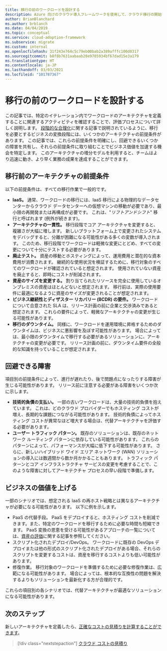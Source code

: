 ```yaml
---
title: 移行の前のワークロードを設計する
description: Azure 向けのクラウド導入フレームワークを使用して、クラウド移行の開始前に新しいアーキテクチャを定義する方法について学習します。
author: BrianBlanchard
ms.author: brblanch
ms.date: 04/04/2019
ms.topic: conceptual
ms.service: cloud-adoption-framework
ms.subservice: migrate
ms.custom: internal
ms.openlocfilehash: 31f243e764c5c79eb00bab2a389afffc100d0317
ms.sourcegitcommit: b8f8b7631aabaab28e9705934bf67dad15e3a179
ms.translationtype: HT
ms.contentlocale: ja-JP
ms.lasthandoff: 03/03/2021
ms.locfileid: "101787367"
---
```

# <a name="architect-workloads-prior-to-migration"></a>移行の前のワークロードを設計する

この記事では、特定のイテレーション内でワークロードのアーキテクチャを定義することに関連するアクティビティを確認することで、評価プロセスについて詳しく説明します。 [段階的な合理化](../../../digital-estate/rationalize.md)に関する記事で説明されているように、移行を必要とするビジネスの変換段階には、いくつかのアーキテクチャの前提条件があります。 この記事では、これらの前提条件を明確にし、回避できるいくつかの障害を共有し、それらの前提条件に取り組むことでビジネス価値を加速する機会を特定します。 このアーキテクチャの増分モデルを利用すると、チームはより迅速に動き、より早く業務の成果を達成することができます。

## <a name="architecture-assumptions-prior-to-migration"></a>移行前のアーキテクチャの前提条件

以下の前提条件は、すべての移行作業で一般的です。

- **IaaS。** 通常、ワークロードの移行には、IaaS 移行による物理的なデータセンターからクラウド データセンターへの仮想マシンの移動が必要であり、最小限の再開発または再構成が必要です。 これは、"*リフトアンドシフト*" 移行と呼ばれます  (例外が続きます)。
- **アーキテクチャの一貫性。** 移行段階でコア アーキテクチャを変更すると、複雑さが大幅に増します。 新しいプラットフォーム上で変更されたシステムをデバッグすると、分離が困難になる可能性がある多くの変数が導入されます。 このため、移行段階でワークロードは軽微な変更にとどめ、すべての変更について十分にテストする必要があります。
- **廃止テスト。** 資産の移動とホスティングによって、運用費用と潜在的な資本費用が消費されます。 継続的な使用状況を検証するために、移行対象のすべてのワークロードが確認されていると想定されます。 使用されていない資産を廃止すると、即時にコストが削減されます。
- **資産のサイズを変更する。** 割り当てられたリソースを完全に使用しているオンプレミスの資産はほとんどないと想定されます。 移行前は、実際の使用要件に最適になるように資産のサイズが変更されることが想定されます。
- **ビジネス継続性とディザスター リカバリー (BCDR) の要件。** ワークロードについて合意された SLA は、リリース計画の前に企業と交渉済みであると想定されます。 これらの要件によって、軽微なアーキテクチャの変更が生じる可能性があります。
- **移行のダウンタイム。** 同様に、ワークロードを運用環境に昇格するためのダウンタイムは、ビジネスに悪影響を及ぼす可能性があります。 場合によっては、最小限のダウンタイムで移行する必要があるソリューションに、アーキテクチャの変更が必要です。 リリース計画の前に、ダウンタイム要件の全般的な知識を持っていることが想定されます。

## <a name="roadblocks-that-can-be-avoided"></a>回避できる障害

項目別の前提条件によって、進行が遅れたり、後で問題点になったりする障害が生じる可能性があります。 リリース前に注意する必要がある障害をいくつか次に示します。

- **技術的負債の支払い。** 一部の古いワークロードは、大量の技術的負債を抱えています。 これは、どのクラウド プロバイダーでもホスティング コストが増え、長期的な課題につながる可能性があります。 技術的負債によってホスティング コストが異常なほど増大する場合は、代替アーキテクチャを評価する必要があります。
- **ユーザー トラフィック パターン。** 既存のソリューションは、既存のネットワーク ルーティング パターンに依存している可能性があります。 これらのパターンによって、パフォーマンスが大幅に低下する可能性があります。 さらに、新しいハイブリッド ワイド エリア ネットワーク (WAN) ソリューションの導入には数週間から数か月かかることもあります。 トラフィック パターンとコア インフラストラクチャ サービスの変更を考慮することで、このような障害に対してアーキテクチャ プロセスの早い段階で準備します。

## <a name="accelerate-business-value"></a>ビジネスの価値を上げる

一部のシナリオでは、想定される IaaS の再ホスト戦略とは異なるアーキテクチャが必要になる可能性があります。 以下に例を示します。

- PaaS の代替手段。 PaaS をデプロイすると、ホスティング コストを削減できます。また、特定のワークロードを移行するために必要な時間も短縮できます。 PaaS 変換の恩恵を受ける可能性があるアプローチの一覧については、[資産の評価](./evaluate.md)に関する記事を参照してください。
- スクリプト化されたデプロイ/DevOps。 ワークロードに既存の DevOps デプロイまたは他の形式のスクリプト化されたデプロイがある場合、それらのスクリプトを変更するコストは、資産を移行するコストよりも低い可能性があります。
- 修復作業。 移行対象のワークロードを準備するために必要な修復作業は、広範になる可能性があります。 場合によっては、根本的な互換性の問題を解決するよりもソリューションを最新化する方が合理的です。

これらの項目別の各シナリオでは、代替アーキテクチャが最適なソリューションになる可能性があります。

## <a name="next-steps"></a>次のステップ

新しいアーキテクチャを定義したら、[正確なコストの見積りを計算することができます](./estimate.md)。

> [!div class="nextstepaction"]
> [クラウド コストの見積り](./estimate.md)
